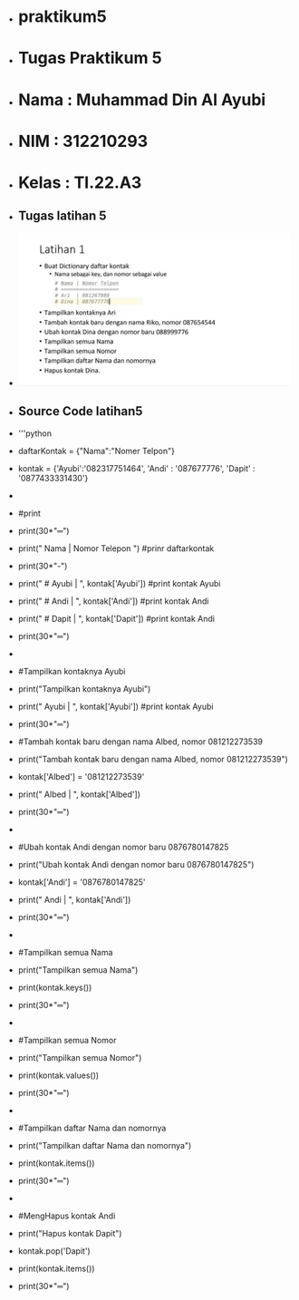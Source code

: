 + # praktikum5
+ # Tugas Praktikum 5
+ # Nama : Muhammad Din Al Ayubi
+ # NIM : 312210293
+ # Kelas : TI.22.A3

+ ## Tugas latihan 5
+ ![gambar1](hasil/tugas_latihan_5.jpeg)
+ ## Source Code latihan5
+ '''python
+ daftarKontak = {"Nama":"Nomer Telpon"}
+ kontak       = {'Ayubi':'082317751464', 'Andi' : '087677776', 'Dapit' : '0877433331430'}
+ 
+ #print
+ print(30*"═")
+ print("    Nama    |  Nomor Telepon  ") #prinr daftarkontak
+ print(30*"-")
+ print("   # Ayubi    | ", kontak['Ayubi']) #print kontak Ayubi
+ print("   # Andi   | ", kontak['Andi']) #print kontak Andi
+ print("   # Dapit   | ", kontak['Dapit']) #print kontak Andi
+ print(30*"═")
+ 
+ #Tampilkan kontaknya Ayubi
+ print("Tampilkan kontaknya Ayubi")
+ print("    Ayubi     | ", kontak['Ayubi']) #print kontak Ayubi
+ print(30*"═")
+ #Tambah kontak baru dengan nama Albed, nomor 081212273539
+ print("Tambah kontak baru dengan nama Albed, nomor 081212273539")
+ kontak['Albed'] = '081212273539'
+ print("    Albed    | ", kontak['Albed'])
+ print(30*"═")
+ 
+ #Ubah kontak Andi dengan nomor baru 0876780147825
+ print("Ubah kontak Andi dengan nomor baru 0876780147825")
+ kontak['Andi'] = '0876780147825'
+ print("    Andi    | ", kontak['Andi'])
+ print(30*"═")
+ 
+ #Tampilkan semua Nama
+ print("Tampilkan semua Nama")
+ print(kontak.keys())
+ print(30*"═")
+ 
+ #Tampilkan semua Nomor
+ print("Tampilkan semua Nomor")
+ print(kontak.values())
+ print(30*"═")
+ 
+ #Tampilkan daftar Nama dan nomornya
+ print("Tampilkan daftar Nama dan nomornya")
+ print(kontak.items())
+ print(30*"═")
+ 
+ #MengHapus kontak Andi
+ print("Hapus kontak Dapit")
+ kontak.pop('Dapit')
+ print(kontak.items())
+ print(30*"═")